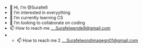 - 👋 Hi, I’m @Surafelll
- 👀 I’m interested in everyything
- 🌱 I’m currently learning CS
- 💞️ I’m looking to collaborate on coding
- 📫 How to reach me ....Surafelwende9@gmail.com
- - 📫 How to reach me 2 ....Surafelwondimagegn01@gmail.com

<!---
Surafelll/Surafelll is a ✨ special ✨ repository because its `README.md` (this file) appears on your GitHub profile.
You can click the Preview link to take a look at your changes.
--->
